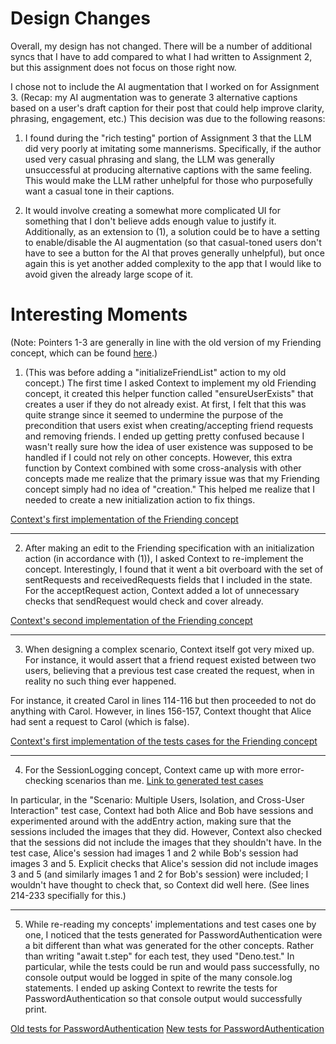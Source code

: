 # Design Changes

Overall, my design has not changed. There will be a number of additional syncs that I have to add compared to what I had written to Assignment 2, but this assignment does not focus on those right now.

I chose not to include the AI augmentation that I worked on for Assignment 3. (Recap: my AI augmentation was to generate 3 alternative captions based on a user's draft caption for their post that could help improve clarity, phrasing, engagement, etc.) This decision was due to the following reasons:

1) I found during the "rich testing" portion of Assignment 3 that the LLM did very poorly at imitating some mannerisms. Specifically, if the author used very casual phrasing and slang, the LLM was generally unsuccessful at producing alternative captions with the same feeling. This would make the LLM rather unhelpful for those who purposefully want a casual tone in their captions. 

2) It would involve creating a somewhat more complicated UI for something that I don't believe adds enough value to justify it. Additionally, as an extension to (1), a solution could be to have a setting to enable/disable the AI augmentation (so that casual-toned users don't have to see a button for the AI that proves generally unhelpful), but once again this is yet another added complexity to the app that I would like to avoid given the already large scope of it.

# Interesting Moments

(Note: Pointers 1-3 are generally in line with the old version of my Friending concept, which can be found [here](../../context/design/concepts/Friending/Friending.md/steps/_.01d9b91b.md).)

1. (This was before adding a "initializeFriendList" action to my old concept.) The first time I asked Context to implement my old Friending concept, it created this helper function called "ensureUserExists" that creates a user if they do not already exist. At first, I felt that this was quite strange since it seemed to undermine the purpose of the precondition that users exist when creating/accepting friend requests and removing friends. I ended up getting pretty confused because I wasn't really sure how the idea of user existence was supposed to be handled if I could not rely on other concepts. However, this extra function by Context combined with some cross-analysis with other concepts made me realize that the primary issue was that my Friending concept simply had no idea of "creation." This helped me realize that I needed to create a new initialization action to fix things.

[Context's first implementation of the Friending concept](../../context/design/concepts/Friending/implementation.md/steps/response.0495f9cd.md)

-----

2. After making an edit to the Friending specification with an initialization action (in accordance with (1)), I asked Context to re-implement the concept. Interestingly, I found that it went a bit overboard with the set of sentRequests and receivedRequests fields that I included in the state. For the acceptRequest action, Context added a lot of unnecessary checks that sendRequest would check and cover already.

[Context's second implementation of the Friending concept](../../context/design/concepts/Friending/implementation.md/steps/response.ec9d0693.md)

-----

3. When designing a complex scenario, Context itself got very mixed up. For instance, it would assert that a friend request existed between two users, believing that a previous test case created the request, when in reality no such thing ever happened.

For instance, it created Carol in lines 114-116 but then proceeded to not do anything with Carol. However, in lines 156-157, Context thought that Alice had sent a request to Carol (which is false).

[Context's first implementation of the tests cases for the Friending concept](../../context/design/concepts/Friending/testing.md/steps/response.cb6851da.md)

-----

4. For the SessionLogging concept, Context came up with more error-checking scenarios than me. [Link to generated test cases](../../context/design/concepts/SessionLogging/testing.md/steps/response.c1e78707.md)

In particular, in the "Scenario: Multiple Users, Isolation, and Cross-User Interaction" test case, Context had both Alice and Bob have sessions and experimented around with the addEntry action, making sure that the sessions included the images that they did. However, Context also checked that the sessions did not include the images that they shouldn't have. In the test case, Alice's session had images 1 and 2 while Bob's session had images 3 and 5. Explicit checks that Alice's session did not include images 3 and 5 (and similarly images 1 and 2 for Bob's session) were included; I wouldn't have thought to check that, so Context did well here. (See lines 214-233 specifially for this.)

-----

5. While re-reading my concepts' implementations and test cases one by one, I noticed that the tests generated for PasswordAuthentication were a bit different than what was generated for the other concepts. Rather than writing "await t.step" for each test, they used "Deno.test." In particular, while the tests could be run and would pass successfully, no console output would be logged in spite of the many console.log statements. I ended up asking Context to rewrite the tests for PasswordAuthentication so that console output would successfully print.

[Old tests for PasswordAuthentication](../../context/design/concepts/PasswordAuthentication/testing.md/steps/response.7a36d4f4.md)
[New tests for PasswordAuthentication](../../context/design/concepts/PasswordAuthentication/testing.md/steps/response.6ac7a53b.md)

